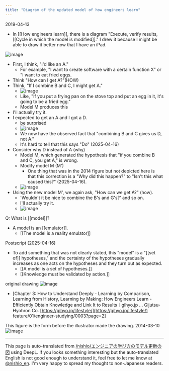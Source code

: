 ```yaml
---
title: "Diagram of the updated model of how engineers learn"
---
```


2019-04-13
- In [[How engineers learn]], there is a diagram "Execute, verify results, [[Cycle in which the model is modified]]."
I drew it because I might be able to draw it better now that I have an iPad.

![image](https://gyazo.com/3d0dfa8b44c1385932620a0736ef43fc/thumb/1000)
- First, I think, "I'd like an A."
    - For example, "I want to create software with a certain function X" or "I want to eat fried eggs.
- Think "How can I get A?"(HOW)
- Think, "If I combine B and C, I might get A."
    - ![image](https://gyazo.com/5f5f53b3764e679eaec7913f980e289d/thumb/1000)
    - Like, "If you put a frying pan on the stove top and put an egg in it, it's going to be a fried egg."
    - Model M produces this
- I'll actually try it.
- I expected to get an A and I got a D.
    - be surprised
    - ![image](https://gyazo.com/25b480f2a23dd9ca147b733049810488/thumb/1000)
    - We now have the observed fact that "combining B and C gives us D, not A."
    - It's hard to tell that this says "Do" (2025-04-16)
- Consider why D instead of A (why)
    - Model M, which generated the hypothesis that "if you combine B and C, you get A," is wrong.
    - Modify model M (M')
        - One thing that was in the 2014 figure but not depicted here is that this correction is a "Why did this happen?" to "Isn't this what caused this?" (2025-04-16).
    - ![image](https://gyazo.com/d67ab7ee2568cc215a3436e29b678c64/thumb/1000)
- Using the new model M', we again ask, "How can we get A?" (how).
    - 'Wouldn't it be nice to combine the B's and G's?' and so on.
    - I'll actually try it.
    - ![image](https://gyazo.com/5f16d877cd671f8caed49496cb22465a/thumb/1000)

Q: What is [[model]]?
- A model is an [[emulator]].
    - [[The model is a reality emulator]]

Postscript (2025-04-16)
- To add something that was not clearly stated, this "model" is a "[[set of]] hypotheses," and the certainty of the hypotheses gradually increases as one acts on the hypotheses and they turn out as expected.
    - [[A model is a set of hypotheses.]]
    - [[Knowledge must be validated by action.]]


original drawing
![image](https://gyazo.com/3abcff715dccfeae293c6befeaea383a/thumb/1000)
- [Chapter 3: How to Understand Deeply - Learning by Comparison, Learning from History, Learning by Making: How Engineers Learn - Efficiently Obtain Knowledge and Link It to Results｜gihyo.jp ... Gijutsu-Hyohron Co. [https://gihyo.jp/lifestyle/](https://gihyo.jp/lifestyle/) feature/01/engineer-studying/0003?page=2]

This figure is the form before the illustrator made the drawing.
2014-03-10
![image](https://gyazo.com/0784dca29788387862f38bf547676ab9/thumb/1000)

---
This page is auto-translated from [/nishio/エンジニアの学び方のモデル更新の図](https://scrapbox.io/nishio/エンジニアの学び方のモデル更新の図) using DeepL. If you looks something interesting but the auto-translated English is not good enough to understand it, feel free to let me know at [@nishio_en](https://twitter.com/nishio_en). I'm very happy to spread my thought to non-Japanese readers.